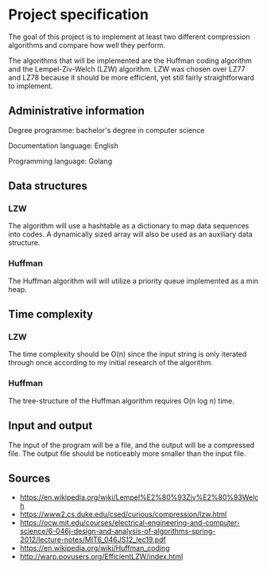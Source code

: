 # Project specification

The goal of this project is to implement at least two different compression algorithms and compare how well they perform.

The algorithms that will be implemented are the Huffman coding algorithm and the Lempel-Ziv-Welch (LZW) algorithm. LZW was chosen over LZ77 and LZ78 because it should be more efficient, yet still fairly straightforward to implement.

## Administrative information
Degree programme: bachelor's degree in computer science

Documentation language: English

Programming language: Golang

## Data structures
### LZW
The algorithm will use a hashtable as a dictionary to map data sequences into codes. A dynamically sized array will also be used as an auxiliary data structure.

### Huffman
The Huffman algorithm will will utilize a priority queue implemented as a min heap.

## Time complexity
### LZW
The time complexity should be O(n) since the input string is only iterated through once according to my initial research of the algorithm.

### Huffman
The tree-structure of the Huffman algorithm requires O(n log n) time.

## Input and output
The input of the program will be a file, and the output will be a compressed file. The output file should be noticeably more smaller than the input file.

## Sources
* https://en.wikipedia.org/wiki/Lempel%E2%80%93Ziv%E2%80%93Welch
* https://www2.cs.duke.edu/csed/curious/compression/lzw.html
* https://ocw.mit.edu/courses/electrical-engineering-and-computer-science/6-046j-design-and-analysis-of-algorithms-spring-2012/lecture-notes/MIT6_046JS12_lec19.pdf
* https://en.wikipedia.org/wiki/Huffman_coding
* http://warp.povusers.org/EfficientLZW/index.html
